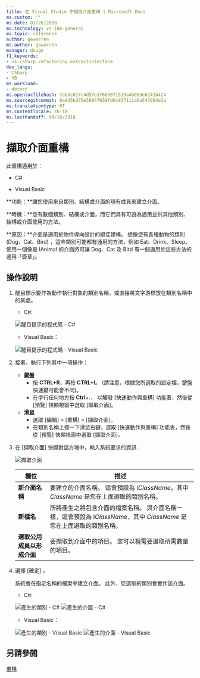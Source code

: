 ```yaml
---
title: 在 Visual Studio 中擷取介面重構 | Microsoft Docs
ms.custom: ''
ms.date: 01/26/2018
ms.technology: vs-ide-general
ms.topic: reference
author: gewarren
ms.author: gewarren
manager: douge
f1_keywords:
- vs.csharp.refactoring.extractinterface
dev_langs:
- CSharp
- VB
ms.workload:
- dotnet
ms.openlocfilehash: 7abdc017c4d57e17685671539a4b053e6241b424
ms.sourcegitcommit: 6a9d5bd75e50947659fd6c837111a6a547884e2a
ms.translationtype: HT
ms.contentlocale: zh-TW
ms.lasthandoff: 04/16/2018
---
```

# <a name="extract-an-interface-refactoring"></a>擷取介面重構

此重構適用於：

- C#

- Visual Basic

**功能：**讓您使用來自類別、結構或介面的現有成員來建立介面。

**時機：**您有數個類別、結構或介面，而它們具有可設為通用並供其他類別、結構或介面使用的方法。

**原因：**介面是適用於物件導向設計的絕佳建構。 想像您有各種動物的類別 (Dog、Cat、Bird) ，這些類別可能都有通用的方法，例如 Eat、Drink、Sleep。 使用一個像是 IAnimal 的介面將可讓 Dog、Cat 及 Bird 有一個適用於這些方法的通用「簽章」。

## <a name="how-to"></a>操作說明

1. 醒目標示要作為動作執行對象的類別名稱，或直接將文字游標放在類別名稱中的某處。

   - C#: 

    ![醒目提示的程式碼 - C#](media/extractinterface-highlight-cs.png)

   - Visual Basic：

    ![醒目提示的程式碼 - Visual Basic](media/extractinterface-highlight-vb.png)

1. 接著，執行下列其中一項操作：

   - **鍵盤**
     - 按 **CTRL+R**，再按 **CTRL+I**。 (請注意，根據您所選取的設定檔，鍵盤快速鍵可能會不同)。
     - 在字行任何地方按 **Ctrl**+**.**， 以觸發 [快速動作與重構] 功能表，然後從 [預覽] 快顯視窗中選取 [擷取介面]。
   - **滑鼠**
     - 選取 [編輯] > [重構] > [擷取介面]。
     - 在類別名稱上按一下滑鼠右鍵，選取 [快速動作與重構] 功能表，然後從 [預覽] 快顯視窗中選取 [擷取介面]。

1. 在 [擷取介面] 快顯對話方塊中，輸入系統要求的資訊：

   ![擷取介面](media/extractinterface-dialog-cs.png)

   | 欄位 | 描述 |
   | --- | --- |
   | **新介面名稱** | 要建立的介面名稱。 這會預設為 I*ClassName*，其中 *ClassName* 是您在上面選取的類別名稱。 |
   | **新檔名** | 所將產生之將包含介面的檔案名稱。 與介面名稱一樣，這會預設為 I*ClassName*，其中 *ClassName* 是您在上面選取的類別名稱。 |
   | **選取公用成員以形成介面** | 要擷取到介面中的項目。 您可以視需要選取所需數量的項目。 |

1. 選擇 [確定] 。

   系統會在指定名稱的檔案中建立介面。 此外，您選取的類別會實作該介面。

   - C#: 

    ![產生的類別 - C#](media/extractinterface-class-cs.png)
    ![產生的介面 - C#](media/extractinterface-interface-cs.png)

   - Visual Basic：

    ![產生的類別 - Visual Basic](media/extractinterface-class-vb.png)
    ![產生的介面 - Visual Basic](media/extractinterface-interface-vb.png)

## <a name="see-also"></a>另請參閱

[重構](../refactoring-in-visual-studio.md)